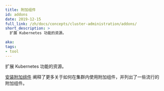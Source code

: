```yaml
---
title: 附加组件
id: addons
date: 2019-12-15
full_link: /zh/docs/concepts/cluster-administration/addons/
short_description: >
  扩展 Kubernetes 功能的资源。

aka:
tags:
- tool
---
```

  扩展 Kubernetes 功能的资源。

<!--
---
title: Add-ons
id: addons
date: 2019-12-15
full_link: /zh/docs/concepts/cluster-administration/addons/
short_description: >
  Resources that extend the functionality of Kubernetes.

aka:
tags:
- tool
---
  Resources that extend the functionality of Kubernetes.
-->


<!--more-->

<!-- 
[Installing addons](/docs/concepts/cluster-administration/addons/) explains more about using add-ons with your cluster, and lists some popular add-ons.
-->
[安装附加组件](/zh/docs/concepts/cluster-administration/addons/) 阐释了更多关于如何在集群内使用附加组件，并列出了一些流行的附加组件。
